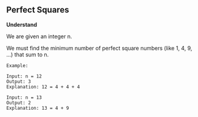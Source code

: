 ## Perfect Squares

**Understand**

We are given an integer n.

We must find the minimum number of perfect square numbers (like 1, 4, 9, …) that sum to n.

```
Example:

Input: n = 12
Output: 3
Explanation: 12 = 4 + 4 + 4

Input: n = 13
Output: 2
Explanation: 13 = 4 + 9
```
